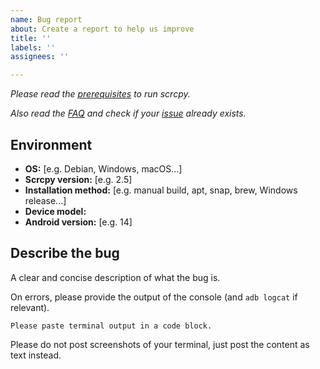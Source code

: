 ```yaml
---
name: Bug report
about: Create a report to help us improve
title: ''
labels: ''
assignees: ''

---
```


_Please read the [prerequisites] to run scrcpy._

[prerequisites]: https://github.com/Genymobile/scrcpy#prerequisites

_Also read the [FAQ] and check if your [issue][issues] already exists._

[FAQ]: https://github.com/Genymobile/scrcpy/blob/master/FAQ.md
[issues]: https://github.com/Genymobile/scrcpy/issues

## Environment

 - **OS:** [e.g. Debian, Windows, macOS...]
 - **Scrcpy version:** [e.g. 2.5]
 - **Installation method:** [e.g. manual build, apt, snap, brew, Windows release...]
 - **Device model:**
 - **Android version:** [e.g. 14]

## Describe the bug

A clear and concise description of what the bug is.

On errors, please provide the output of the console (and `adb logcat` if relevant).

```
Please paste terminal output in a code block.
```

Please do not post screenshots of your terminal, just post the content as text instead.
